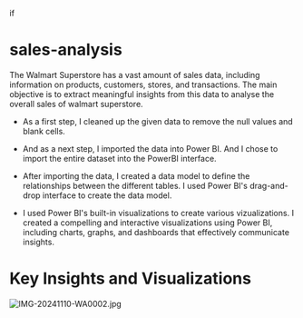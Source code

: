 if
# sales-analysis

The Walmart Superstore has a vast amount of sales data, including information on products, customers, stores, and transactions. The main objective is to extract meaningful insights from this data to analyse the overall sales of walmart superstore.

- As a first step, I cleaned up the given data to remove the null values and blank cells.
  
- And as a next step, I imported the data into Power BI. And I chose to import the entire dataset into the PowerBI interface.
  
- After importing the data, I created a data model to define the relationships between the different tables. I used Power BI's drag-and-drop interface to   create the data model.
  
- I used Power BI's built-in visualizations to create various vizualizations. I created a compelling and interactive visualizations using Power BI, including charts, graphs, and dashboards that effectively communicate insights.

# Key Insights and Visualizations


![IMG-20241110-WA0002.jpg](https://github.com/user-attachments/assets/663f28cb-b909-4842-a817-f967fd6a3aa2)


